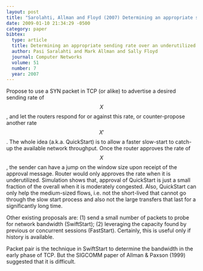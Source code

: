 ```yaml
---
layout: post
title: "Sarolahti, Allman and Floyd (2007) Determining an appropriate sending rate over an underutilized network path (ComNet 51(7))"
date: 2009-01-10 21:34:29 -0500
category: paper
bibtex:
  type: article
  title: Determining an appropriate sending rate over an underutilized network path (ComNet 51(7))
  author: Pasi Saralahti and Mark Allman and Sally Floyd
  journal: Computer Networks
  volume: 51
  number: 7
  year: 2007
---
```

Propose to use a SYN packet in TCP (or alike) to advertise a desired sending
rate of $$X$$, and let the routers respond for or against this rate, or
counter-propose another rate $$X'$$. The whole idea (a.k.a. QuickStart) is to
allow a faster slow-start to catch-up the available network throughput. Once
the router approves the rate of $$X$$, the sender can have a jump on the window
size upon receipt of the approval message. Router would only approves the rate
when it is underutilized. Simulation shows that, approval of QuickStart is just
a small fraction of the overall when it is moderately congested. Also,
QuickStart can only help the medium-sized flows, i.e. not the short-lived that
cannot go through the slow start process and also not the large transfers that
last for a significantly long time.

Other existing proposals are: (1) send a small number of packets to probe for
network bandwidth (SwiftStart); (2) leveraging the capacity found by previous
or concurrent sessions (FastStart). Certainly, this is useful only if history
is available.

Packet pair is the technique in SwiftStart to determine the bandwidth in the
early phase of TCP. But the SIGCOMM paper of Allman & Paxson (1999) suggested
that it is difficult.



